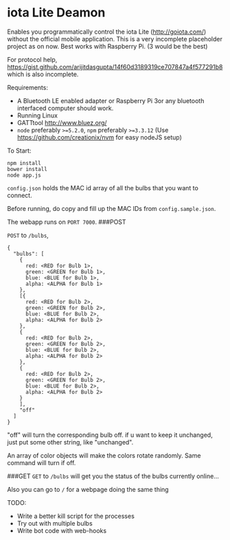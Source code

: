 iota Lite Deamon
================

Enables you programmatically control the iota Lite (http://goiota.com/) without the official mobile application. This is a very incomplete placeholder project as on now. Best works with Raspberry Pi. (3 would be the best)

For protocol help, https://gist.github.com/arijitdasgupta/14f60d3189319ce707847a4f577291b8 which is also incomplete.

Requirements:
 - A Bluetooth LE enabled adapter or Raspberry Pi 3or any bluetooth interfaced computer should work.
 - Running Linux
 - GATTtool http://www.bluez.org/
 - `node` preferably `>=5.2.0`, `npm` preferably `>=3.3.12` (Use https://github.com/creationix/nvm for easy nodeJS setup)

To Start:
```
npm install
bower install
node app.js
```

`config.json` holds the MAC id array of all the bulbs that you want to connect.

Before running, do copy and fill up the MAC IDs from `config.sample.json`.

The webapp runs on `PORT 7000`.
###POST

`POST` to `/bulbs`,
```
{
  "bulbs": [
    {
      red: <RED for Bulb 1>,
      green: <GREEN for Bulb 1>,
      blue: <BLUE for Bulb 1>,
      alpha: <ALPHA for Bulb 1>
    },
    [{
      red: <RED for Bulb 2>,
      green: <GREEN for Bulb 2>,
      blue: <BLUE for Bulb 2>,
      alpha: <ALPHA for Bulb 2>
    },
    {
      red: <RED for Bulb 2>,
      green: <GREEN for Bulb 2>,
      blue: <BLUE for Bulb 2>,
      alpha: <ALPHA for Bulb 2>
    },
    {
      red: <RED for Bulb 2>,
      green: <GREEN for Bulb 2>,
      blue: <BLUE for Bulb 2>,
      alpha: <ALPHA for Bulb 2>
    }
    ],
    "off"
  ]
}
```

"off" will turn the corresponding bulb off. if u want to keep it unchanged, just put some other string, like "unchanged".

An array of color objects will make the colors rotate randomly. Same command will turn if off.

###GET
`GET` to `/bulbs` will get you the status of the bulbs currently online...

Also you can go to `/` for a webpage doing the same thing

TODO:
 - Write a better kill script for the processes
 - Try out with multiple bulbs
 - Write bot code with web-hooks
